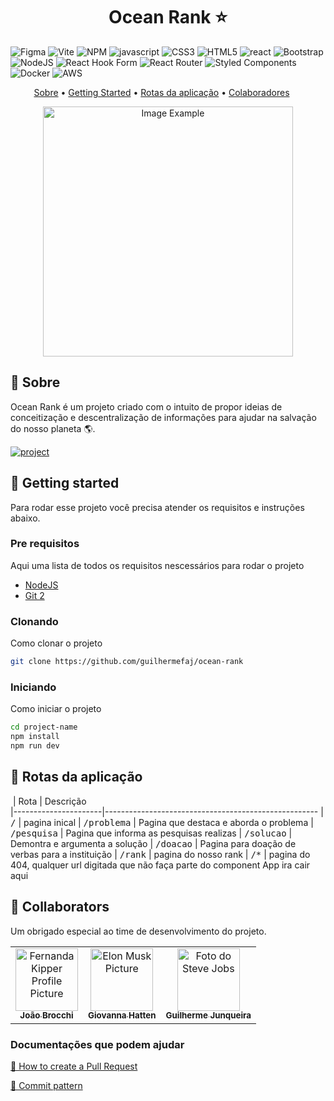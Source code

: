 [JAVASCRIPT__BADGE]: https://img.shields.io/badge/Javascript-000?style=for-the-badge&logo=javascript
[REACT__BADGE]: https://img.shields.io/badge/React-005CFE?style=for-the-badge&logo=react
[PROJECT__BADGE]: https://img.shields.io/badge/📱Visit_this_project-000?style=for-the-badge&logo=project
[PROJECT__URL]: https://github.com/guilhermefaj/ocean-rank
[FIGMA__BADGE]: https://img.shields.io/badge/figma-%23F24E1E.svg?style=for-the-badge&logo=figma&logoColor=white
<h1 align="center" style="font-weight: bold;">Ocean Rank ⭐</h1>

![Figma][FIGMA__BADGE]
![Vite](https://img.shields.io/badge/vite-%23646CFF.svg?style=for-the-badge&logo=vite&logoColor=white)
![NPM](https://img.shields.io/badge/NPM-%23CB3837.svg?style=for-the-badge&logo=npm&logoColor=white)
![javascript][JAVASCRIPT__BADGE]
![CSS3](https://img.shields.io/badge/css3-%231572B6.svg?style=for-the-badge&logo=css3&logoColor=white)
![HTML5](https://img.shields.io/badge/html5-%23E34F26.svg?style=for-the-badge&logo=html5&logoColor=white)
![react][REACT__BADGE]
![Bootstrap](https://img.shields.io/badge/bootstrap-%238511FA.svg?style=for-the-badge&logo=bootstrap&logoColor=white)
![NodeJS](https://img.shields.io/badge/node.js-6DA55F?style=for-the-badge&logo=node.js&logoColor=white)
![React Hook Form](https://img.shields.io/badge/React%20Hook%20Form-%23EC5990.svg?style=for-the-badge&logo=reacthookform&logoColor=white)
![React Router](https://img.shields.io/badge/React_Router-CA4245?style=for-the-badge&logo=react-router&logoColor=white)
![Styled Components](https://img.shields.io/badge/styled--components-DB7093?style=for-the-badge&logo=styled-components&logoColor=white)
![Docker](https://img.shields.io/badge/docker-%230db7ed.svg?style=for-the-badge&logo=docker&logoColor=white)
![AWS](https://img.shields.io/badge/AWS-%23FF9900.svg?style=for-the-badge&logo=amazon-aws&logoColor=white)
<p align="center" style="margin-right: 20px;">
  <a href="#about">Sobre</a> • 
  <a href="#started">Getting Started</a> • 
  <a href="#routes">Rotas da aplicação</a> • 
  <a href="#colab">Colaboradores</a>
</p>

<p align="center">
    <img src="../ocean-rank/public/site-print.png.png" alt="Image Example" width="400px">
</p>

<h2 id="started">📌 Sobre</h2>

Ocean Rank é um projeto criado com o intuito de propor ideias de conceitização e descentralização de informações para ajudar na salvação do nosso planeta 🌎.

[![project][PROJECT__BADGE]][PROJECT__URL]

<h2 id="started">🚀 Getting started</h2>

Para rodar esse projeto você precisa atender os requisitos e instruções abaixo.

<h3>Pre requisitos</h3>

Aqui uma lista de todos os requisitos nescessários para rodar o projeto

- [NodeJS](https://github.com/)
- [Git 2](https://github.com)

<h3>Clonando</h3>

Como clonar o projeto

```bash
git clone https://github.com/guilhermefaj/ocean-rank
```

<h3>Iniciando</h3>

Como iniciar o projeto

```bash
cd project-name
npm install
npm run dev
```

<h2 id="routes">📍 Rotas da aplicação</h2>

​
| Rota              | Descrição                                          
|----------------------|-----------------------------------------------------
| <kbd>/</kbd>     | pagina inical
| <kbd>/problema</kbd>     | Pagina que destaca e aborda o problema
| <kbd>/pesquisa</kbd>     | Pagina que informa as pesquisas realizas 
| <kbd>/solucao</kbd>     |  Demontra e argumenta a solução
| <kbd>/doacao</kbd>     | Pagina para doação de verbas para a instituição
| <kbd>/rank</kbd>     | pagina do nosso rank
| <kbd>/*</kbd>     | pagina do 404, qualquer url digitada que não faça parte do component App ira cair aqui



<h2 id="colab">🤝 Collaborators</h2>

Um obrigado especial ao time de desenvolvimento do projeto.

<table>
  <tr>
    <td align="center">
      <a href="#">
        <img src="https://avatars.githubusercontent.com/u/61896274?v=4" width="100px;" alt="Fernanda Kipper Profile Picture"/><br>
        <sub>
          <b>João Brocchi</b>
        </sub>
      </a>
    </td>
    <td align="center">
      <a href="#">
        <img src="https://t.ctcdn.com.br/n7eZ74KAcU3iYwnQ89-ul9txVxc=/400x400/smart/filters:format(webp)/i490769.jpeg" width="100px;" alt="Elon Musk Picture"/><br>
        <sub>
          <b>Giovanna Hatten</b>
        </sub>
      </a>
    </td>
    <td align="center">
      <a href="#">
        <img src="https://miro.medium.com/max/360/0*1SkS3mSorArvY9kS.jpg" width="100px;" alt="Foto do Steve Jobs"/><br>
        <sub>
          <b>Guilherme Junqueira</b>
        </sub>
      </a>
    </td>
  </tr>
</table>


<h3>Documentações que podem ajudar</h3>

[📝 How to create a Pull Request](https://www.atlassian.com/br/git/tutorials/making-a-pull-request)

[💾 Commit pattern](https://gist.github.com/joshbuchea/6f47e86d2510bce28f8e7f42ae84c716)